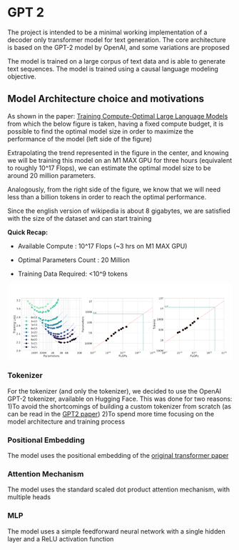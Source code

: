 # GPT 2

The project is intended to be a minimal working implementation 
of a decoder only transformer model for text generation. 
The core architecture is based on the GPT-2 model by OpenAI, and 
some variations are proposed 


The model is trained on a large corpus of text data and is able to generate text sequences. The model is trained using a causal language modeling objective.

## Model Architecture choice and motivations
As shown in the paper: [Training Compute-Optimal Large Language Models](https://arxiv.org/abs/2203.15556)
from which the below figure is taken, having a fixed compute budget, 
it is possible to find the optimal model size in order to maximize the performance of the model
(left side of the figure)

Extrapolating the trend represented in the figure in the center, 
and knowing we will be training this model on an M1 MAX GPU for three hours 
(equivalent to roughly 10^17 Flops), we can estimate the optimal 
model size to be around 20 million parameters.

Analogously, from the right side of the figure, we know that we will need 
less than a billion tokens in order to reach the optimal performance. 

Since the english version of wikipedia is about 8 gigabytes, 
we are satisfied with the size of the dataset and can start training

**Quick Recap:**

- Available Compute : 10^17 Flops (~3 hrs on M1 MAX GPU)

- Optimal Parameters Count : 20 Million

- Training Data Required: <10^9 tokens



![img_2.png](chinchilla_scaling_laws.png)



### Tokenizer

For the tokenizer (and only the tokenizer), we decided to use 
the OpenAI GPT-2 tokenizer, available on Hugging Face.
This was done for two reasons:
1)To avoid the shortcomings of building a custom tokenizer from scratch 
(as can be read in the [GPT2 paper](https://d4mucfpksywv.cloudfront.net/better-language-models/language_models_are_unsupervised_multitask_learners.pdf))
2)To spend more time focusing on the model architecture and training process

### Positional Embedding

The model uses the positional embedding of the 
[original transformer paper](https://arxiv.org/abs/1706.03762)

### Attention Mechanism

The model uses the standard scaled dot product attention mechanism, with multiple heads

### MLP
The model uses a simple feedforward neural network with a single hidden layer
and a ReLU activation function